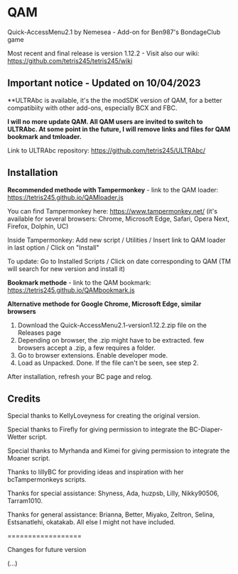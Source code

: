 # QAM

Quick-AccessMenu2.1 by Nemesea - Add-on for Ben987's BondageClub game 

Most recent and final release is version 1.12.2 - Visit also our wiki: https://github.com/tetris245/tetris245/wiki

## Important notice - Updated on 10/04/2023

**ULTRAbc is available, it's the the modSDK version of QAM, for a better compatibiity with other add-ons, especially BCX and FBC. 

**I will no more update QAM.  All QAM users are invited to switch to ULTRAbc. At some point in the future, I will remove links and files for QAM bookmark and tmloader.**

Link to ULTRAbc repository: https://github.com/tetris245/ULTRAbc/
 
## Installation 

**Recommended methode with Tampermonkey** - link to the QAM loader: https://tetris245.github.io/QAMloader.js

You can find Tampermonkey here: https://www.tampermonkey.net/ (it's available for several browsers: Chrome, Microsoft Edge, Safari, Opera Next, Firefox, Dolphin, UC)

Inside Tampermonkey: Add new script / Utilities / Insert link to QAM loader in last option / Click on "Install"

To update: Go to Installed Scripts / Click on date corresponding to QAM (TM will search for new version and install it)

**Bookmark methode** - link to the QAM bookmark: https://tetris245.github.io/QAMbookmark.js

**Alternative methode for Google Chrome, Microsoft Edge, similar browsers**
1. Download the Quick-AccessMenu2.1-version1.12.2.zip file on the Releases page
2. Depending on browser, the .zip might have to be extracted. few browsers accept a .zip, a few requires a folder.
3. Go to browser extensions. Enable developer mode.
4. Load as Unpacked. Done. If the file can't be seen, see step 2.

After installation, refresh your BC page and relog.

## Credits

Special thanks to KellyLoveyness for creating the original version.

Special thanks to Firefly for giving permission to integrate the BC-Diaper-Wetter script.

Special thanks to Myrhanda and Kimei for giving permission to integrate the Moaner script.

Thanks to lillyBC for providing ideas and inspiration with her bcTampermonkeys scripts.

Thanks for special assistance:
Shyness, Ada, huzpsb, Lilly, Nikky90506, Tarram1010.

Thanks for general assistance:
Brianna, Better, Miyako, Zeltron, Selina, Estsanatlehi, okatakab.
All else I might not have included.

==================

Changes for future version

(...)








